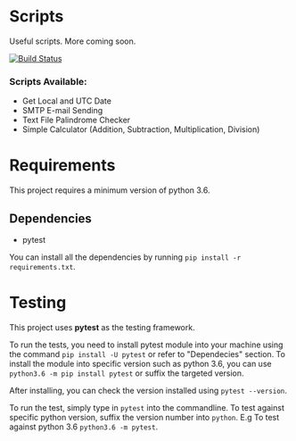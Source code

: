 # Scripts
Useful scripts. More coming soon. 

[![Build Status](https://travis-ci.org/ferdinh/python-scripts.svg?branch=master)](https://travis-ci.org/ferdinh/python-scripts)

### Scripts Available:
* Get Local and UTC Date
* SMTP E-mail Sending
* Text File Palindrome Checker
* Simple Calculator (Addition, Subtraction, Multiplication, Division)

# Requirements
This project requires a minimum version of python 3.6.

## Dependencies
* pytest

You can install all the dependencies by running `pip install -r requirements.txt`.

# Testing

This project uses __pytest__ as the testing framework.

To run the tests, you need to install pytest module into your machine using the command `pip install -U pytest` or refer to "Dependecies" section.
To install the module into specific version such as python 3.6, you can use `python3.6 -m pip install pytest` or suffix the targeted version.

After installing, you can check the version installed using `pytest --version`.

To run the test, simply type in `pytest` into the commandline. To test against specific python version, suffix the version number into  `python`. E.g To test against python 3.6 `python3.6 -m pytest`.
